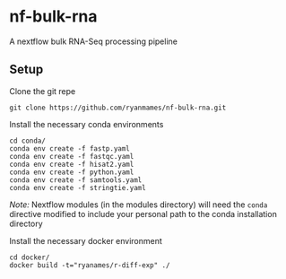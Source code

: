 # nf-bulk-rna
A nextflow bulk RNA-Seq processing pipeline

## Setup 
Clone the git repe
```
git clone https://github.com/ryanmames/nf-bulk-rna.git
```

Install the necessary conda environments
```
cd conda/
conda env create -f fastp.yaml
conda env create -f fastqc.yaml
conda env create -f hisat2.yaml
conda env create -f python.yaml
conda env create -f samtools.yaml
conda env create -f stringtie.yaml
```
*Note:* Nextflow modules (in the modules directory) will need the `conda` directive modified to include your personal path to the conda installation directory

Install the necessary docker environment
```
cd docker/
docker build -t="ryanames/r-diff-exp" ./
```

